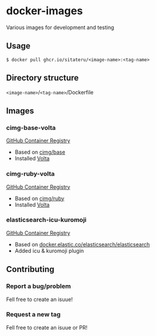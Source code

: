 # docker-images
Various images for development and testing

## Usage
`$ docker pull ghcr.io/sitateru/<image-name>:<tag-name>`

## Directory structure
`<image-name>`/`<tag-name>`/Dockerfile

## Images

### cimg-base-volta
[GitHub Container Registry](https://github.com/sitateru/docker-images/pkgs/container/cimg-base-volta)
- Based on [cimg/base](https://hub.docker.com/r/cimg/base)
- Installed [Volta](https://volta.sh/)

### cimg-ruby-volta
[GitHub Container Registry](https://github.com/sitateru/docker-images/pkgs/container/cimg-ruby-volta)
- Based on [cimg/ruby](https://hub.docker.com/r/cimg/ruby)
- Installed [Volta](https://volta.sh/)

### elasticsearch-icu-kuromoji
[GitHub Container Registry](https://github.com/orgs/sitateru/packages/container/package/elasticsearch-icu-kuromoji)
- Based on [docker.elastic.co/elasticsearch/elasticsearch](https://www.docker.elastic.co/r/elasticsearch)
- Added icu & kuromoji plugin

## Contributing

### Report a bug/problem
Fell free to create an isuue!

### Request a new tag
Fell free to create an isuue or PR!
